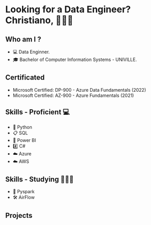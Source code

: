 # <p align="left"> Looking for a Data Engineer? Christiano,  👨🏻‍💻 </p>

## Who am I ?
- 💻 Data Enginner.
- 🎓 Bachelor of Computer Information Systems - UNIVILLE.


## Certificated
- Microsoft Certified: DP-900 - Azure Data Fundamentals (2022)
- Microsoft Certified: AZ-900 - Azure Fundamentals (2021)

## Skills - Proficient 💻
- 🐍 Python  
- 📋 SQL 
- 🧮 Power BI 
- #️⃣ C#
- ☁️ Azure 
- ☁️ AWS

## Skills - Studying 👨🏻‍🎓
- 🎇 Pyspark
- 🛠️ AirFlow


## Projects 
